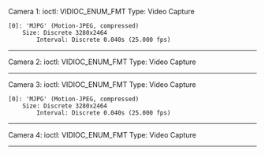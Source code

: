 Camera 1:
ioctl: VIDIOC_ENUM_FMT
	Type: Video Capture

	[0]: 'MJPG' (Motion-JPEG, compressed)
		Size: Discrete 3280x2464
			Interval: Discrete 0.040s (25.000 fps)

----------------------
Camera 2:
ioctl: VIDIOC_ENUM_FMT
	Type: Video Capture


----------------------
Camera 3:
ioctl: VIDIOC_ENUM_FMT
	Type: Video Capture

	[0]: 'MJPG' (Motion-JPEG, compressed)
		Size: Discrete 3280x2464
			Interval: Discrete 0.040s (25.000 fps)

----------------------
Camera 4:
ioctl: VIDIOC_ENUM_FMT
	Type: Video Capture


----------------------